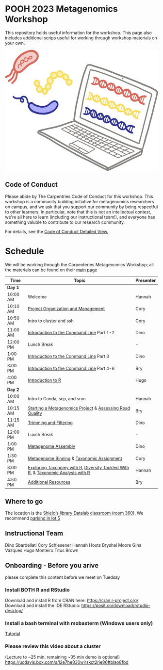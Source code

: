 # POOH 2023 Metagenomics Workshop
This repository holds useful information for the workshop. This page also includes additional scrips useful for working through workshop materials on your own.
<p align="center">
  <img src="https://github.com/POOH-at-UCDavis/metagenomics_workshop/blob/429815b55d079b3e3ed53f5c0e15530ea52d5695/images/metagenomics_icon.png" width="600" height="400">
</p>

## Code of Conduct
Please abide by The Carpentries Code of Conduct for this workshop. 
This workshop is a community building initiative for metagenomics researchers on campus, and we ask that you support our community by being respectful to other learners. In particular, note that this is not an intellectual contest, we're all here to learn (including our instructional team!), and everyone has something valuble to contribute to our research community.

For details, see the [Code of Conduct Detailed View.](https://docs.carpentries.org/topic_folders/policies/code-of-conduct.html#the-carpentries-code-of-conduct)

# Schedule
We will be working through the Carpenteries Metagenomics Workshop; all the materials can be found on their [main page](https://carpentries-lab.github.io/metagenomics-workshop/)



| Time     | Topic                                                                                                                                                          | Presenter |
|----------|----------------------------------------------------------------------------------------------------------------------------------------------------------------|-----------|
|**Day 1**|                                                                                                                                                                 |           |
| 10:00 AM | Welcome                                                                                                                                                        | Hannah    |
| 10:10 AM | [Project Organization and Management](https://carpentries-lab.github.io/metagenomics-organization/)                                                            | Cory      |
| 10:50 AM | Intro to cluster and ssh                                                                                                                                       | Cory      |
| 11:00 AM | [Introduction to the Command Line](https://carpentries-incubator.github.io/shell-metagenomics/) Part 1-2                                                       | Dino      |
| 12:00 PM | Lunch Break                                                                                                                                                    | -         |
| 1:00 PM  | [Introduction to the Command Line](https://carpentries-incubator.github.io/shell-metagenomics/) Part 3                                                         | Dino      |
| 3:00 PM  | [Introduction to the Command Line](https://carpentries-incubator.github.io/shell-metagenomics/) Part 4-6                                                       | Bry       |
| 4:00 PM  | [Introduction to R](https://carpentries-incubator.github.io/introduction-to-R-for-metagenomics/)                                                               | Hugo      |
|**Day 2** |                                                                                                                                                                |           |
| 10:00 AM | Intro to Conda, scp, and srun                                                                                                                                  | Hannah    |
| 10:15 AM | [Starting a Metagenomics Project](https://carpentries-lab.github.io/metagenomics-analysis/01-background-metadata/index.html) & [Assessing Read Quality](https://carpentries-lab.github.io/metagenomics-analysis/02-assessing-read-quality/index.html) | Bry       |
| 11:15 AM | [Trimming and Filtering](https://carpentries-lab.github.io/metagenomics-analysis/03-trimming-filtering/index.html)                                             | Dino      |
| 12:00 PM | Lunch Break                                                                                                                                                    | -         |
| 1:00 PM  | [Metagenome Assembly](https://carpentries-lab.github.io/metagenomics-analysis/04-assembly/index.html)                                                          | Dino      |
| 1:30 PM  | [Metagenome Binning](https://carpentries-lab.github.io/metagenomics-analysis/05-binning/index.html) & [Taxonomic Assignment](https://carpentries-lab.github.io/metagenomics-analysis/06-taxonomic/index.html) | Cory      |
| 3:00 PM  | [Exploring Taxonomy with R](https://carpentries-lab.github.io/metagenomics-analysis/07-phyloseq/index.html), [Diversity Tackled With R](https://carpentries-lab.github.io/metagenomics-analysis/08-Diversity-tackled-with-R/index.html), & [Taxonomic Analysis with R](https://carpentries-lab.github.io/metagenomics-analysis/09-abundance-analyses/index.html) | Hannah    |
| 4:50 PM  | [Additional Resources](https://carpentries-lab.github.io/metagenomics-analysis/10-OtherResources/index.html)                                                   | Bry       |


## Where to go
The location is the [Shield’s library Datalab classroom (room 360)](https://datalab.ucdavis.edu/directions/). We recommend [parking in lot 5](https://goo.gl/maps/16CK2gMQizBsM6an8)


## Instructional Team
Dino Sbardellati
Cory Schlesener
Hannah Houts
Bryshal Moore
Gina Vazques
Hugo Monteiro
Titus Brown


## Onboarding - Before you arive
please complete this content before we meet on Tuedsay
###  Install BOTH R and RStudio
Download and install R from CRAN here: https://cran.r-project.org/
Download and install the IDE RStudio: https://posit.co/download/rstudio-desktop/
###  Install a bash terminal with mobaxterm (Windows users only)
[Tutorial](https://mobaxterm.mobatek.net/)
### Please review this video about a cluster
(Lecture to ~25 min, remaining ~35 min demo is optional)
https://ucdavis.box.com/s/l2e7he830wirskct2rje86ftblao8fbd



